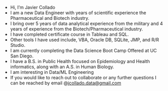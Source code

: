 - Hi, I’m Javier Collado
-   I am a new Data Engineer with years of scientific experience the Pharmaceutical and Biotech industry. 
-   I bring over 5 years of data analytical experience from the military and 4 years of experience from the Biotech/Pharmaceutical industry.
-   I have completed certificate course in Tableau and SQL. 
-   Other tools I have used include, VBA, Oracle DB, SQLite, JMP, and R/R Studio.
-   I am currently completing the Data Science Boot Camp Offered at UC San Diego.
-   I have a B.S. in Public Health focused on Epidemiology and Health informatics, along with an A.S. in Human Biology.
-   I am interesting in Data/ML Engineering
-   If you would like to reach out to collaborate or any further questions I can be reached by email @jcollado.data@gmail.com

<!---
JCollado-Data/JCollado-Data is a ✨ special ✨ repository because its `README.md` (this file) appears on your GitHub profile.
You can click the Preview link to take a look at your changes.
--->
